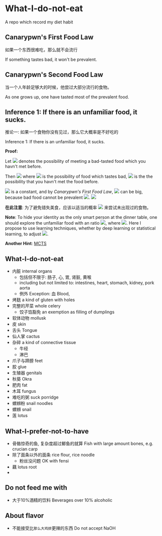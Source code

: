 # What-I-do-not-eat
A repo which record my diet habit

## Canarypwn's First Food Law
如果一个东西很难吃，那么就不会流行 

If something tastes bad, it won't be prevalent.

## Canarypwn's Second Food Law
当一个人年龄足够大的时候，他尝过大部分流行的食物。

As one grows up, one have tasted most of the prevalent food.

## Inference 1: If there is an unfamiliar food, it sucks.

推论一: 如果一个食物你没有见过，那么它大概率是不好吃的

Inference 1: If there is an unfamiliar food, it sucks.

**Proof:**

Let ![](https://latex.codecogs.com/svg.image?P) denotes the possibility of meeting a bad-tasted food which you havn't met before.

Then 
![](https://latex.codecogs.com/svg.image?P&space;=&space;P(A\|B)&space;=&space;\frac{P(A)P(B\|A)}{p(B)}) where ![](https://latex.codecogs.com/svg.image?A) is the possibility of food which tastes bad, ![](https://latex.codecogs.com/svg.image?B) is the the possibility that you havn't met the food before.

![](https://latex.codecogs.com/svg.image?P(B)) is a constant, and by *Canarypwn's First Food Law*, ![](https://latex.codecogs.com/svg.image?P(A)P(B\|A)) can be big, because bad food cannot be prevalent ![](https://latex.codecogs.com/svg.image?P(B\|A)). ![](https://latex.codecogs.com/svg.image?\blacksquare)



**在此注意**: 为了避免错失美食，应该以适当的概率 ![](https://latex.codecogs.com/svg.image?a) 来尝试未出现过的食物。

**Note**: To hide your identity as the only smart person at the dinner table, one should explore the unfamiliar food with an ratio ![](https://latex.codecogs.com/svg.image?a), where ![](https://latex.codecogs.com/svg.image?0&space;\le&space;a&space;\le&space;1). Here I propose to use learning techniques, whether by deep learning or statistical learning, to adjust ![](https://latex.codecogs.com/svg.image?a).

**Another Hint**: [MCTS](https://en.wikipedia.org/wiki/Monte_Carlo_tree_search)

## What-I-do-not-eat
- 内脏 internal organs
  - 包括但不限于: 肠子, 心, 胃, 肾脏, 黄喉
  - including but not limited to: intestines, heart, stomach, kidney, pork aorta
  - 例外 Exception: 血 Blood, 
- 烤麸 a kind of gluten with holes
- 完整的芹菜 whole celery
  - 饺子馅豁免 an exemption as filling of dumplings
- 软体动物 mollusk
- 皮 skin
- 舌头 Tongue
- 仙人掌 cactus
- 杂碎 a kind of connective tissue
  - 牛经
  - 淋巴
- 爪子与蹄膀 feet
- 胶 glue
- 生殖器 genitals
- 秋葵 Okra 
- 肥肉 fat
- 木耳 fungus
- 难吃的粥 suck porridge
- 螺蛳粉 snail noodles
- 螺蛳 snail
- 莲 lotus

## What-I-prefer-not-to-have
- 骨骼惊奇的鱼, 复杂度超过鲫鱼的就算 Fish with large amount bones, e.g. crucian carp
- 除了面条以外的面条 rice flour, rice noodle
  - 粉丝没问题 OK with fensi
- 藕 lotus root
- 

## Do not feed me with
- 大于10%酒精的饮料 Beverages over 10% alcoholic

## About flavor
- 不能接受比`那么大鸡排`更辣的东西 Do not accept NaOH 
